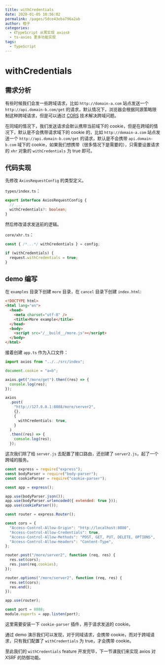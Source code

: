 ```yaml
---
title: withCredentials
date: 2020-01-05 10:56:02
permalink: /pages/5dce43eba796a2ab
author: 橙子
categories:
  - 《TypeScript 从零实现 axios》
  - ts-axios 更多功能实现
tags:
  - TypeScript
---
```


# withCredentials

## 需求分析

有些时候我们会发一些跨域请求，比如 `http://domain-a.com` 站点发送一个 `http://api.domain-b.com/get` 的请求，默认情况下，浏览器会根据同源策略限制这种跨域请求，但是可以通过 [CORS](https://developer.mozilla.org/en-US/docs/Web/HTTP/CORS) 技术解决跨域问题。

在同域的情况下，我们发送请求会默认携带当前域下的 cookie，但是在跨域的情况下，默认是不会携带请求域下的 cookie 的，比如 `http://domain-a.com` 站点发送一个 `http://api.domain-b.com/get` 的请求，默认是不会携带 `api.domain-b.com` 域下的 cookie，如果我们想携带（很多情况下是需要的），只需要设置请求的 `xhr` 对象的 `withCredentials` 为 true 即可。

## 代码实现

先修改 `AxiosRequestConfig` 的类型定义。

`types/index.ts`：

```typescript
export interface AxiosRequestConfig {
  // ...
  withCredentials?: boolean;
}
```

然后修改请求发送前的逻辑。

`core/xhr.ts`：

```typescript
const { /*...*/ withCredentials } = config;

if (withCredentials) {
  request.withCredentials = true;
}
```

## demo 编写

在 `examples` 目录下创建 `more` 目录，在 `cancel` 目录下创建 `index.html`:

```html
<!DOCTYPE html>
<html lang="en">
  <head>
    <meta charset="utf-8" />
    <title>More example</title>
  </head>
  <body>
    <script src="/__build__/more.js"></script>
  </body>
</html>
```

接着创建 `app.ts` 作为入口文件：

```typescript
import axios from "../../src/index";

document.cookie = "a=b";

axios.get("/more/get").then((res) => {
  console.log(res);
});

axios
  .post(
    "http://127.0.0.1:8088/more/server2",
    {},
    {
      withCredentials: true,
    }
  )
  .then((res) => {
    console.log(res);
  });
```

这次我们除了给 `server.js` 去配置了接口路由，还创建了 `server2.js`，起了一个跨域的服务。

```javascript
const express = require("express");
const bodyParser = require("body-parser");
const cookieParser = require("cookie-parser");

const app = express();

app.use(bodyParser.json());
app.use(bodyParser.urlencoded({ extended: true }));
app.use(cookieParser());

const router = express.Router();

const cors = {
  "Access-Control-Allow-Origin": "http://localhost:8080",
  "Access-Control-Allow-Credentials": true,
  "Access-Control-Allow-Methods": "POST, GET, PUT, DELETE, OPTIONS",
  "Access-Control-Allow-Headers": "Content-Type",
};

router.post("/more/server2", function (req, res) {
  res.set(cors);
  res.json(req.cookies);
});

router.options("/more/server2", function (req, res) {
  res.set(cors);
  res.end();
});

app.use(router);

const port = 8088;
module.exports = app.listen(port);
```

这里需要安装一下 `cookie-parser` 插件，用于请求发送的 cookie。

通过 demo 演示我们可以发现，对于同域请求，会携带 cookie，而对于跨域请求，只有我们配置了 `withCredentials` 为 true，才会携带 cookie。

至此我们的 `withCredentials` feature 开发完毕，下一节课我们来实现 axios 对 XSRF 的防御功能。
